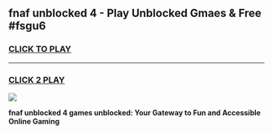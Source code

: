 
## fnaf unblocked 4 - Play Unblocked Gmaes & Free #fsgu6
<h3>
<a href="https://news.freeplayer.one?title=fnaf_unblocked_4&ref=24F">CLICK TO PLAY</a></h3>
<hr>

<h3>
<a href="https://news.freeplayer.one?title=fnaf_unblocked_4&ref=24F">CLICK 2 PLAY</a>
  
</h3>

<a href="https://news.freeplayer.one?title=fnaf_unblocked_4&ref=24F/"><img src="https://clearcache.store/games.png"></a>


**fnaf unblocked 4 games unblocked: Your Gateway to Fun and Accessible Online Gaming**
